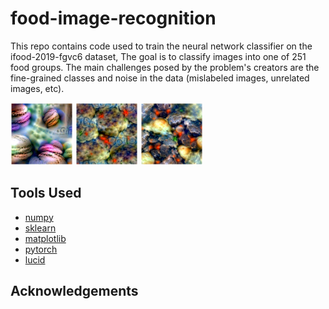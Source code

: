 # food-image-recognition

This repo contains code used to train the neural network classifier on the ifood-2019-fgvc6 dataset, The goal is to classify images into one of 251 food groups. The main challenges posed by the problem's creators are the fine-grained classes and noise in the data (mislabeled images, unrelated images, etc). 

<p float="left">
  <img src="/lucid-visualizations/class-1.png" width="100" />
  <img src="/lucid-visualizations/class-2.png" width="100" /> 
  <img src="/lucid-visualizations/class-3.png" width="100" />
</p>

## Tools Used 

* [numpy](https://numpy.org)
* [sklearn](https://scikit-learn.org/stable/)
* [matplotlib](https://matplotlib.org)
* [pytorch](https://pytorch.org)
* [lucid](https://github.com/tensorflow/lucid)

## Acknowledgements 



